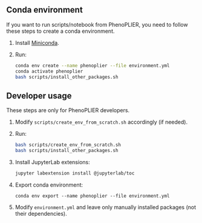 ## Conda environment

If you want to run scripts/notebook from PhenoPLIER, you need to follow these steps to create a
conda environment.

 1. Install [Miniconda](https://docs.conda.io/en/latest/miniconda.html).
 1. Run:
 
    ```bash
    conda env create --name phenoplier --file environment.yml
    conda activate phenoplier
    bash scripts/install_other_packages.sh
    ```

## Developer usage

These steps are only for PhenoPLIER developers.

 1. Modify `scripts/create_env_from_scratch.sh` accordingly (if needed).
 1. Run:
 
    ```bash
    bash scripts/create_env_from_scratch.sh
    bash scripts/install_other_packages.sh
    ```

 1. Install JupyterLab extensions:
 
    ```bash
    jupyter labextension install @jupyterlab/toc
    ```

 1. Export conda environment:

    ```
    conda env export --name phenoplier --file environment.yml
    ```

 1. Modify `environment.yml` and leave only manually installed packages (not their dependencies).
